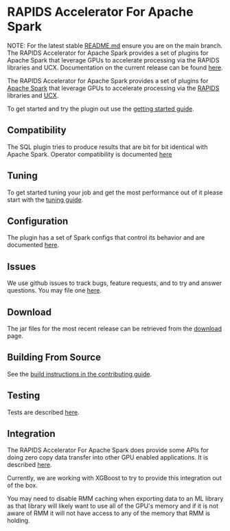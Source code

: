 #
# RAPIDS Accelerator For Apache Spark
NOTE: For the latest stable [README.md](https://github.com/nvidia/spark-rapids/blob/main/README.md) ensure you are on the main branch. The RAPIDS Accelerator for Apache Spark provides a set of plugins for Apache Spark that leverage GPUs to accelerate processing via the RAPIDS libraries and UCX. Documentation on the current release can be found [here](https://nvidia.github.io/spark-rapids/). 

The RAPIDS Accelerator for Apache Spark provides a set of plugins for 
[Apache Spark](https://spark.apache.org) that leverage GPUs to accelerate processing
via the [RAPIDS](https://rapids.ai) libraries and [UCX](https://www.openucx.org/).

To get started and try the plugin out use the [getting started guide](./docs/get-started/getting-started.md).

## Compatibility

The SQL plugin tries to produce results that are bit for bit identical with Apache Spark.
Operator compatibility is documented [here](./docs/compatibility.md)

## Tuning

To get started tuning your job and get the most performance out of it please start with the
[tuning guide](./docs/tuning-guide.md).

## Configuration

The plugin has a set of Spark configs that control its behavior and are documented 
[here](docs/configs.md).

## Issues

We use github issues to track bugs, feature requests, and to try and answer questions. You
may file one [here](https://github.com/NVIDIA/spark-rapids/issues/new/choose).

## Download

The jar files for the most recent release can be retrieved from the [download](docs/download.md)
page. 

## Building From Source

See the [build instructions in the contributing guide](CONTRIBUTING.md#building-from-source).

## Testing 

Tests are described [here](tests/README.md).

## Integration
The RAPIDS Accelerator For Apache Spark does provide some APIs for doing zero copy data
transfer into other GPU enabled applications.  It is described
[here](docs/ml-integration.md).

Currently, we are working with XGBoost to try to provide this integration out of the box. 

You may need to disable RMM caching when exporting data to an ML library as that library
will likely want to use all of the GPU's memory and if it is not aware of RMM it will not have
access to any of the memory that RMM is holding.
